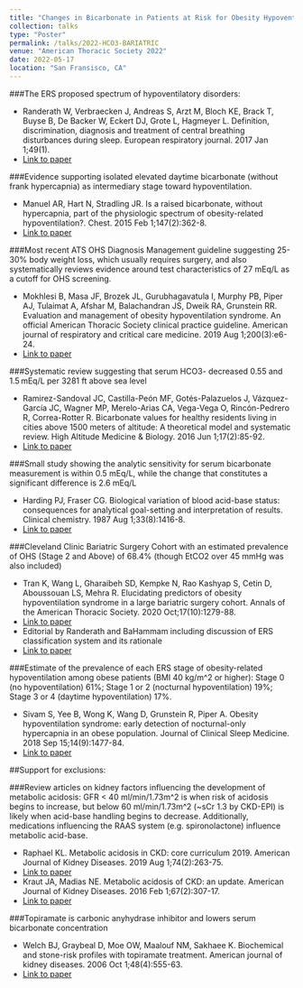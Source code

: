 ```yaml
---
title: "Changes in Bicarbonate in Patients at Risk for Obesity Hypoventilation Undergoing Bariatric Surgery AUTHORS: Brian W Locke, MD; Conrad Addison, MD; Somya Mishra, MD; Krishna M Sundar, MD. The University of Utah. Division of Pulmonary and Critical Care; Division of Sleep Medicine; Department of Anesthesiology"
collection: talks
type: "Poster"
permalink: /talks/2022-HCO3-BARIATRIC
venue: "American Thoracic Society 2022"
date: 2022-05-17
location: "San Fransisco, CA"
---
```


###The ERS proposed spectrum of hypoventilatory disorders:
*	Randerath W, Verbraecken J, Andreas S, Arzt M, Bloch KE, Brack T, Buyse B, De Backer W, Eckert DJ, Grote L, Hagmeyer L. Definition, discrimination, diagnosis and treatment of central breathing disturbances during sleep. European respiratory journal. 2017 Jan 1;49(1).
*	[Link to paper](https://erj.ersjournals.com/content/49/1/1600959.short)

###Evidence supporting isolated elevated daytime bicarbonate (without frank hypercapnia) as intermediary stage toward hypoventilation.
*	Manuel AR, Hart N, Stradling JR. Is a raised bicarbonate, without hypercapnia, part of the physiologic spectrum of obesity-related hypoventilation?. Chest. 2015 Feb 1;147(2):362-8.
*	[Link to paper](https://journal.chestnet.org/article/S0012-3692(15)30169-0/fulltext)

###Most recent ATS OHS Diagnosis Management guideline suggesting 25-30% body weight loss, which usually requires surgery, and also systematically reviews evidence around test characteristics of 27 mEq/L as a cutoff for OHS screening.
*	Mokhlesi B, Masa JF, Brozek JL, Gurubhagavatula I, Murphy PB, Piper AJ, Tulaimat A, Afshar M, Balachandran JS, Dweik RA, Grunstein RR. Evaluation and management of obesity hypoventilation syndrome. An official American Thoracic Society clinical practice guideline. American journal of respiratory and critical care medicine. 2019 Aug 1;200(3):e6-24.
*	[Link to paper](https://www.atsjournals.org/doi/10.1164/rccm.201905-1071ST)

###Systematic review suggesting that serum HCO3- decreased 0.55 and 1.5 mEq/L per 3281 ft above sea level
*	Ramirez-Sandoval JC, Castilla-Peón MF, Gotés-Palazuelos J, Vázquez-García JC, Wagner MP, Merelo-Arias CA, Vega-Vega O, Rincón-Pedrero R, Correa-Rotter R. Bicarbonate values for healthy residents living in cities above 1500 meters of altitude: A theoretical model and systematic review. High Altitude Medicine & Biology. 2016 Jun 1;17(2):85-92.
*	[Link to paper](https://www.liebertpub.com/doi/10.1089/ham.2015.0097)

###Small study showing the analytic sensitivity for serum bicarbonate measurement is within 0.5 mEq/L, while the change that constitutes a significant difference is 2.6 mEq/L
*	Harding PJ, Fraser CG. Biological variation of blood acid-base status: consequences for analytical goal-setting and interpretation of results. Clinical chemistry. 1987 Aug 1;33(8):1416-8.
*	[Link to paper](https://academic.oup.com/clinchem/article-abstract/33/8/1416/5653260)

###Cleveland Clinic Bariatric Surgery Cohort with an estimated prevalence of OHS (Stage 2 and Above) of 68.4% (though EtCO2 over 45 mmHg was also included)
*	Tran K, Wang L, Gharaibeh SD, Kempke N, Rao Kashyap S, Cetin D, Aboussouan LS, Mehra R. Elucidating predictors of obesity hypoventilation syndrome in a large bariatric surgery cohort. Annals of the American Thoracic Society. 2020 Oct;17(10):1279-88.
*	[Link to paper](https://www.atsjournals.org/doi/full/10.1513/AnnalsATS.202002-135OC)
*	Editorial by Randerath and BaHammam including discussion of ERS classification system and its rationale
*	[Link to paper](https://www.atsjournals.org/doi/10.1513/AnnalsATS.202006-683ED)

###Estimate of the prevalence of each ERS stage of obesity-related hypoventilation among obese patients (BMI 40 kg/m^2 or higher): Stage 0 (no hypoventilation) 61%; Stage 1 or 2 (nocturnal hypoventilation) 19%; Stage 3 or 4 (daytime hypoventilation) 17%.
*	Sivam S, Yee B, Wong K, Wang D, Grunstein R, Piper A. Obesity hypoventilation syndrome: early detection of nocturnal-only hypercapnia in an obese population. Journal of Clinical Sleep Medicine. 2018 Sep 15;14(9):1477-84.
*	[Link to paper](https://jcsm.aasm.org/doi/full/10.5664/jcsm.7318)

##Support for exclusions:

###Review articles on kidney factors influencing the development of metabolic acidosis: GFR < 40 ml/min/1.73m^2 is when risk of acidosis begins to increase, but below 60 ml/min/1.73m^2 (~sCr 1.3 by CKD-EPI) is likely when acid-base handling begins to decrease. Additionally, medications influencing the RAAS system (e.g. spironolactone) influence metabolic acid-base.
*	Raphael KL. Metabolic acidosis in CKD: core curriculum 2019. American Journal of Kidney Diseases. 2019 Aug 1;74(2):263-75.
*	[Link to paper](https://www.ajkd.org/action/showPdf?pii=S0272-6386%2819%2930168-4)
*	Kraut JA, Madias NE. Metabolic acidosis of CKD: an update. American Journal of Kidney Diseases. 2016 Feb 1;67(2):307-17.
*	[Link to paper](https://www.ajkd.org/article/S0272-6386(15)01211-1/fulltext)

###Topiramate is carbonic anyhydrase inhibitor and lowers serum bicarbonate concentration
*	Welch BJ, Graybeal D, Moe OW, Maalouf NM, Sakhaee K. Biochemical and stone-risk profiles with topiramate treatment. American journal of kidney diseases. 2006 Oct 1;48(4):555-63.
*	[Link to paper](https://doi.org/10.1053/j.ajkd.2006.07.003)
